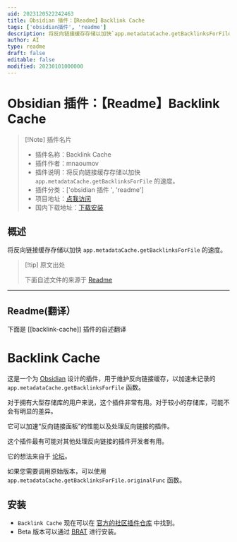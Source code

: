 ```yaml
---
uid: 2023120522242463
title: Obsidian 插件：【Readme】Backlink Cache
tags: ['obsidian插件', 'readme']
description: 将反向链接缓存存储以加快`app.metadataCache.getBacklinksForFile`的速度。
author: AI
type: readme
draft: false
editable: false
modified: 20230101000000
---
```


# Obsidian 插件：【Readme】Backlink Cache

> [!Note] 插件名片
> - 插件名称：Backlink Cache
> - 插件作者：mnaoumov
> - 插件说明：将反向链接缓存存储以加快 `app.metadataCache.getBacklinksForFile` 的速度。
> - 插件分类：['obsidian 插件 ', 'readme']
> - 项目地址：[点我访问](https://github.com/mnaoumov/obsidian-backlink-cache)
> - 国内下载地址：[下载安装](https://pkmer.cn/products/plugin/pluginMarket/?backlink-cache)

## 概述

将反向链接缓存存储以加快 `app.metadataCache.getBacklinksForFile` 的速度。

> [!tip] 原文出处
>
>下面自述文件的来源于 [Readme](https://ghproxy.net/https://raw.githubusercontent.com/mnaoumov/obsidian-backlink-cache/master/README.md)

---

## Readme(翻译）

下面是 [[backlink-cache]] 插件的自述翻译

# Backlink Cache

这是一个为 [Obsidian](https://obsidian.md/) 设计的插件，用于维护反向链接缓存，以加速未记录的 `app.metadataCache.getBacklinksForFile` 函数。

对于拥有大型存储库的用户来说，这个插件非常有用。对于较小的存储库，可能不会有明显的差异。

它可以加速“反向链接面板”的性能以及处理反向链接的插件。

这个插件最有可能对其他处理反向链接的插件开发者有用。

它的想法来自于 [论坛](https://forum.obsidian.md/t/store-backlinks-in-metadatacache/67000)。

如果您需要调用原始版本，可以使用 `app.metadataCache.getBacklinksForFile.originalFunc` 函数。

## 安装

- `Backlink Cache` 现在可以在 [官方的社区插件仓库](https://obsidian.md/plugins) 中找到。
- Beta 版本可以通过 [BRAT](https://github.com/TfTHacker/obsidian42-brat) 进行安装。



